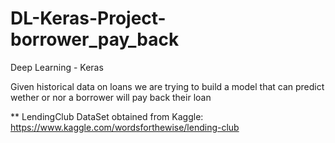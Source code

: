 # DL-Keras-Project-borrower_pay_back

Deep Learning - Keras 

Given historical data on loans we are trying to build a model that can predict wether or nor a borrower will pay back their loan 

** LendingClub DataSet obtained from Kaggle: https://www.kaggle.com/wordsforthewise/lending-club
